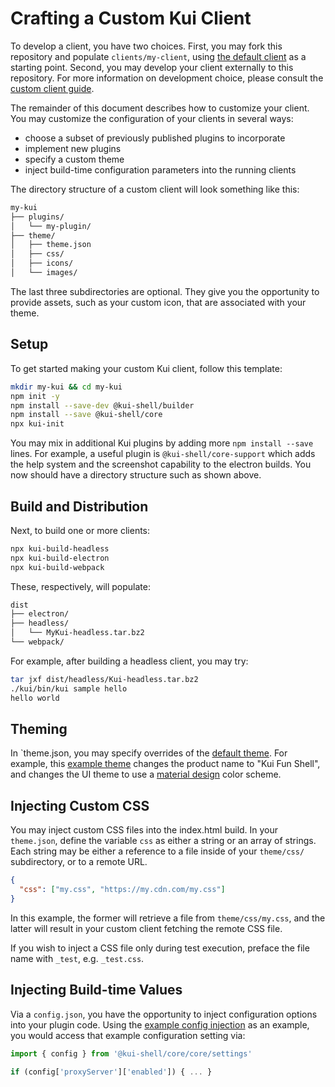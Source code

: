 # Crafting a Custom Kui Client

To develop a client, you have two choices. First, you may fork this
repository and populate `clients/my-client`, using [the default
client](../../clients/default) as a starting point. Second, you may
develop your client externally to this repository. For more
information on development choice, please consult the [custom client
guide](custom-clients.md).

The remainder of this document describes how to customize your client.
You may customize the configuration of your clients in several ways:

- choose a subset of previously published plugins to incorporate
- implement new plugins
- specify a custom theme
- inject build-time configuration parameters into the running clients

The directory structure of a custom client will look something like this:

```bash
my-kui
├── plugins/
│   └── my-plugin/
├── theme/
│   ├── theme.json
│   ├── css/
│   ├── icons/
│   └── images/
```

The last three subdirectories are optional. They give you the
opportunity to provide assets, such as your custom icon, that are
associated with your theme.

## Setup

To get started making your custom Kui client, follow this
template:

```bash
mkdir my-kui && cd my-kui
npm init -y
npm install --save-dev @kui-shell/builder
npm install --save @kui-shell/core
npx kui-init
```

You may mix in additional Kui plugins by adding more `npm install --save` lines. For example, a useful plugin is
`@kui-shell/core-support` which adds the help system and the
screenshot capability to the electron builds. You now should have a
directory structure such as shown above.

## Build and Distribution

Next, to build one or more clients:

```bash
npx kui-build-headless
npx kui-build-electron
npx kui-build-webpack
```

These, respectively, will populate:

```bash
dist
├── electron/
├── headless/
│   └── MyKui-headless.tar.bz2
└── webpack/
```

For example, after building a headless client, you may try:

```bash
tar jxf dist/headless/Kui-headless.tar.bz2
./kui/bin/kui sample hello
hello world
```

## Theming

In `theme.json, you may specify overrides of the [default
theme](../../clients/default/theme/theme.json). For example, this
[example
theme](../../packages/kui-builder/examples/build-configs/material-design/theme.json)
changes the product name to "Kui Fun Shell", and changes the UI
theme to use a [material design](https://material.io/) color
scheme.

## Injecting Custom CSS

You may inject custom CSS files into the index.html build. In your
`theme.json`, define the variable `css` as either a string or an array
of strings. Each string may be either a reference to a file inside of
your `theme/css/` subdirectory, or to a remote URL.

```json
{
  "css": ["my.css", "https://my.cdn.com/my.css"]
}
```

In this example, the former will retrieve a file from
`theme/css/my.css`, and the latter will result in your custom client
fetching the remote CSS file.

If you wish to inject a CSS file only during test execution, preface
the file name with `_test`, e.g. `_test.css`.

## Injecting Build-time Values

Via a `config.json`, you have the opportunity to inject
configuration options into your plugin code. Using the
[example config injection](../../packages/kui-builder/examples/build-configs/material-design/config.json) as an example,
you would access that example configuration setting via:

```typescript
import { config } from '@kui-shell/core/core/settings'

if (config['proxyServer']['enabled']) { ... }
```
